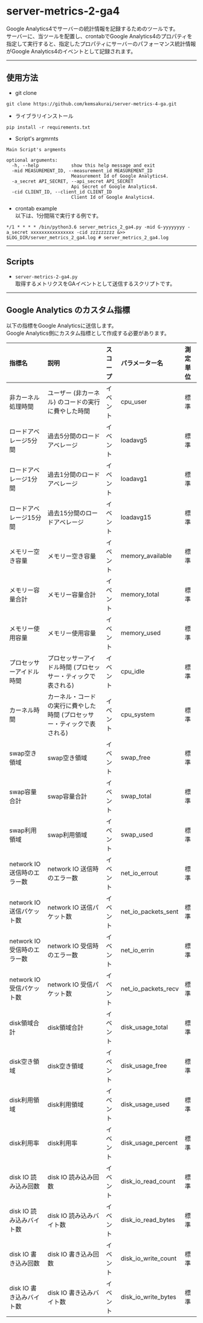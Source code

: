 # server-metrics-2-ga4  
Google Analytics4でサーバーの統計情報を記録するためのツールです。    
サーバーに、当ツールを配置し、crontabでGoogle Analytics4のプロパティを指定して実行すると、指定したプロパティにサーバーのパフォーマンス統計情報がGoogle Analytics4のイベントとして記録されます。    

-------------------------------------------------------------
## 使用方法    

* git clone     
```console
git clone https://github.com/kemsakurai/server-metrics-4-ga.git    
```

* ライブラリインストール    
```console
pip install -r requirements.txt
```

* Script's argmrnts    
```console
Main Script's argments

optional arguments:
  -h, --help            show this help message and exit
  -mid MEASUREMENT_ID, --measurement_id MEASUREMENT_ID
                        Measurement Id of Google Analytics4.
  -a_secret API_SECRET, --api_secret API_SECRET
                        Api Secret of Google Analytics4.
  -cid CLIENT_ID, --client_id CLIENT_ID
                        Client Id of Google Analytics4.
```

* crontab example    
以下は、1分間隔で実行する例です。       
```console
*/1 * * * * /bin/python3.6 server_metrics_2_ga4.py -mid G-yyyyyyyy -a_secret xxxxxxxxxxxxxxxx -cid zzzzzzzzz &>> $LOG_DIR/server_metrics_2_ga4.log # server_metrics_2_ga4.log
```


------------------------------------------------------------
## Scripts    

* `server-metrics-2-ga4.py`    
取得するメトリクスをGAイベントとして送信するスクリプトです。       

------------------------------------------------------------

## Google Analytics のカスタム指標        

以下の指標をGoogle Analyticsに送信します。     
Google Analytics側にカスタム指標として作成する必要があります。      

|指標名|説明|スコープ|パラメーター名|測定単位|
|:---|:---|:---|:---|:---|
|非カーネル処理時間|ユーザー (非カーネル) のコードの実行に費やした時間|イベント|cpu_user|標準|
|ロードアベレージ5分間|過去5分間のロードアベレージ|イベント|loadavg5|標準|
|ロードアベレージ1分間|過去1分間のロードアベレージ|イベント|loadavg1|標準|
|ロードアベレージ15分間|過去15分間のロードアベレージ|イベント|loadavg15|標準|
|メモリー空き容量|メモリー空き容量|イベント|memory_available|標準|
|メモリー容量合計|メモリー容量合計|イベント|memory_total|標準|
|メモリー使用容量|メモリー使用容量|イベント|memory_used|標準|
|プロセッサーアイドル時間|プロセッサーアイドル時間 (プロセッサー・ティックで表される)|イベント|cpu_idle|標準|
|カーネル時間|カーネル・コードの実行に費やした時間 (プロセッサー・ティックで表される)|イベント|cpu_system|標準|
|swap空き領域|swap空き領域|イベント|swap_free|標準|
|swap容量合計|swap容量合計|イベント|swap_total|標準|
|swap利用領域|swap利用領域|イベント|swap_used|標準|
|network IO 送信時のエラー数|network IO 送信時のエラー数|イベント|net_io_errout|標準|
|network IO 送信パケット数|network IO 送信パケット数|イベント|net_io_packets_sent|標準|2023年3月11日|
|network IO 受信時のエラー数|network IO 受信時のエラー数|イベント|net_io_errin|標準|2023年3月11日|
|network IO 受信パケット数|network IO 受信パケット数|イベント|net_io_packets_recv|標準|2023年3月11日|
|disk領域合計|disk領域合計|イベント|disk_usage_total|標準|
|disk空き領域|disk空き領域|イベント|disk_usage_free|標準|
|disk利用領域|disk利用領域|イベント|disk_usage_used|標準|
|disk利用率|disk利用率|イベント|disk_usage_percent|標準|
|disk IO 読み込み回数|disk IO 読み込み回数|イベント|disk_io_read_count|標準|
|disk IO 読み込みバイト数|disk IO 読み込みバイト数|イベント|disk_io_read_bytes|標準|
|disk IO 書き込み回数|disk IO 書き込み回数|イベント|disk_io_write_count|標準|2023年3月13|
|disk IO 書き込みバイト数|disk IO 書き込みバイト数|イベント|disk_io_write_bytes|標準|